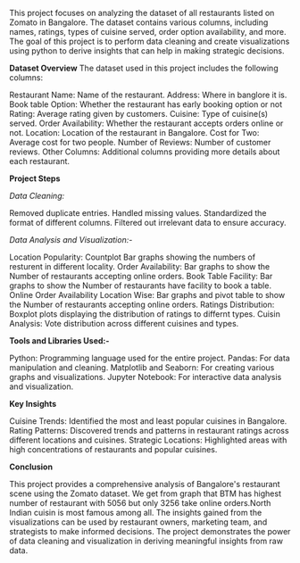 This project focuses on analyzing the dataset of all restaurants listed on Zomato in Bangalore. The dataset contains various columns, including names, ratings, types of cuisine served, order option availability, and more. The goal of this project is to perform data cleaning and create visualizations using python to derive insights that can help in making strategic decisions.

**Dataset Overview**
The dataset used in this project includes the following columns:

Restaurant Name: Name of the restaurant.
Address: Where in banglore it is.
Book table Option: Whether the restaurant has early booking option or not
Rating: Average rating given by customers.
Cuisine: Type of cuisine(s) served.
Order Availability: Whether the restaurant accepts orders online or not.
Location: Location of the restaurant in Bangalore.
Cost for Two: Average cost for two people.
Number of Reviews: Number of customer reviews.
Other Columns: Additional columns providing more details about each restaurant.

**Project Steps**

*Data Cleaning:*

Removed duplicate entries.
Handled missing values.
Standardized the format of different columns.
Filtered out irrelevant data to ensure accuracy.

*Data Analysis and Visualization:-*

Location Popularity: Countplot Bar graphs showing the numbers of resturent in different locality.
Order Availability: Bar graphs to show the Number of restaurants accepting online orders.
Book Table Facility: Bar graphs to show the Number of restaurants have facility to book a table.
Online Order Availability Location Wise: Bar graphs and pivot table to show the Number of restaurants accepting online orders.
Ratings Distribution: Boxplot plots displaying the distribution of ratings to differnt types.
Cuisin Analysis: Vote distribution across different cuisines and types.

**Tools and Libraries Used:-**

Python: Programming language used for the entire project.
Pandas: For data manipulation and cleaning.
Matplotlib and Seaborn: For creating various graphs and visualizations.
Jupyter Notebook: For interactive data analysis and visualization.

**Key Insights**

Cuisine Trends: Identified the most and least popular cuisines in Bangalore.
Rating Patterns: Discovered trends and patterns in restaurant ratings across different locations and cuisines.
Strategic Locations: Highlighted areas with high concentrations of restaurants and popular cuisines.

**Conclusion**

This project provides a comprehensive analysis of Bangalore's restaurant scene using the Zomato dataset. We get from graph that BTM has highest number of restaurant with 5056 but only 3256 take online orders.North Indian cuisin is most famous among all. The insights gained from the visualizations can be used by restaurant owners, marketing team, and strategists to make informed decisions. The project demonstrates the power of data cleaning and visualization in deriving meaningful insights from raw data.

